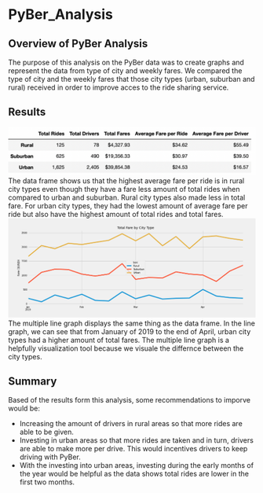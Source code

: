 # PyBer_Analysis
## Overview of PyBer Analysis
The purpose of this analysis on the PyBer data was to create graphs and represent the data from type of city and weekly fares. We compared the type of city and the weekly fares that those city types (urban, suburban and rural) received in order to improve acces to the ride sharing service.

## Results
![This is an image](https://github.com/ricky7133/PyBer_Analysis/blob/main/analysis/PyBer_Summary.png)
The data frame shows us that the highest average fare per ride is in rural city types even though they have a fare less amount of total rides when compared to urban and suburban. Rural city types also made less in total fare. For urban city types, they had the lowest amount of average fare per ride but also have the highest amount of total rides and total fares.
![This is an image](https://github.com/ricky7133/PyBer_Analysis/blob/main/analysis/PyBer_fare_summary.png)
The multiple line graph displays the same thing as the data frame. In the line graph, we can see that from January of 2019 to the end of April, urban city types had a higher amount of total fares. The multiple line graph is a helpfully visualization tool because we visuale the differnce between the city types.
## Summary
Based of the results form this analysis, some recommendations to imporve would be:
- Increasing the amount of drivers in rural areas so that more rides are able to be given.
- Investing in urban areas so that more rides are taken and in turn, drivers are able to make more per drive. This would incentives drivers to keep driving with PyBer.
- With the investing into urban areas, investing during the early months of the year would be helpful as the data shows total rides are lower in the first two months. 
